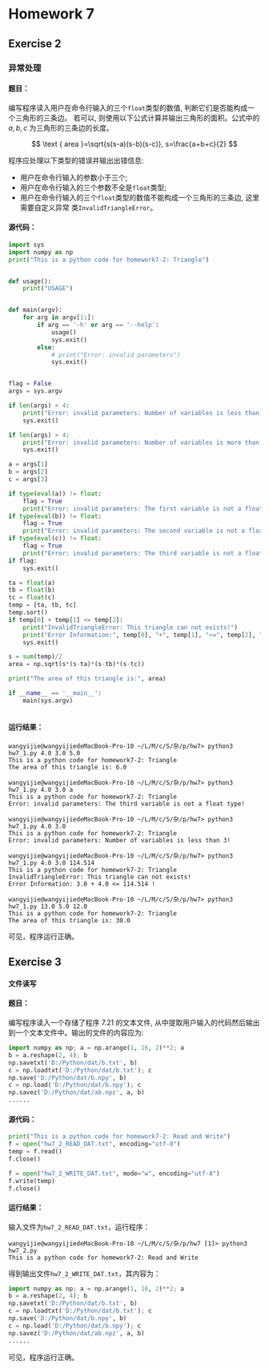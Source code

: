# Homework 7

## Exercise 2

### 异常处理

#### 题目：

编写程序读入用户在命令行输入的三个`float`类型的数值, 判断它们是否能构成一个三角形的三条边。 若可以, 则使用以下公式计算并输出三角形的面积。公式中的 $a, b, c$ 为三角形的三条边的长度。

$$
\text { area }=\sqrt{s(s-a)(s-b)(s-c)}, s=\frac{a+b+c}{2}
$$

程序应处理以下类型的错误并输出出错信息:
- 用户在命令行输入的参数小于三个;
- 用户在命令行输入的三个参数不全是`float`类型;
- 用户在命令行输入的三个`float`类型的数值不能构成一个三角形的三条边, 这里需要自定义异常 类`InvalidTriangleError`。

#### 源代码：

```python
import sys
import numpy as np
print("This is a python code for homework7-2: Triangle")


def usage():
    print("USAGE")


def main(argv):
    for arg in argv[1:]:
        if arg == '-h' or arg == '--help':
            usage()
            sys.exit()
        else:
            # print("Error: invalid parameters")
            sys.exit()


flag = False
args = sys.argv

if len(args) < 4:
    print("Error: invalid parameters: Number of variables is less than 3!")
    sys.exit()

if len(args) > 4:
    print("Error: invalid parameters: Number of variables is more than 3!")
    sys.exit()

a = args[1]
b = args[2]
c = args[3]

if type(eval(a)) != float:
    flag = True
    print("Error: invalid parameters: The first variable is not a float type!")
if type(eval(b)) != float:
    flag = True
    print("Error: invalid parameters: The second variable is not a float type!")
if type(eval(c)) != float:
    flag = True
    print("Error: invalid parameters: The third variable is not a float type!")
if flag:
    sys.exit()

ta = float(a)
tb = float(b)
tc = float(c)
temp = [ta, tb, tc]
temp.sort()
if temp[0] + temp[1] <= temp[2]:
    print("InvalidTriangleError: This triangle can not exists!")
    print("Error Information:", temp[0], "+", temp[1], "<=", temp[2], "!")
    sys.exit()

s = sum(temp)/2
area = np.sqrt(s*(s-ta)*(s-tb)*(s-tc))

print("The area of this triangle is:", area)

if __name__ == '__main__':
    main(sys.argv)
    
```

#### 运行结果：

```terminal
wangyijie@wangyijiedeMacBook-Pro-10 ~/L/M/c/S/杂/p/hw7> python3 hw7_1.py 4.0 3.0 5.0
This is a python code for homework7-2: Triangle
The area of this triangle is: 6.0

wangyijie@wangyijiedeMacBook-Pro-10 ~/L/M/c/S/杂/p/hw7> python3 hw7_1.py 4.0 3.0 a
This is a python code for homework7-2: Triangle
Error: invalid parameters: The third variable is not a float type!

wangyijie@wangyijiedeMacBook-Pro-10 ~/L/M/c/S/杂/p/hw7> python3 hw7_1.py 4.0 3.0
This is a python code for homework7-2: Triangle
Error: invalid parameters: Number of variables is less than 3!

wangyijie@wangyijiedeMacBook-Pro-10 ~/L/M/c/S/杂/p/hw7> python3 hw7_1.py 4.0 3.0 114.514
This is a python code for homework7-2: Triangle
InvalidTriangleError: This triangle can not exists!
Error Information: 3.0 + 4.0 <= 114.514 !

wangyijie@wangyijiedeMacBook-Pro-10 ~/L/M/c/S/杂/p/hw7> python3 hw7_1.py 13.0 5.0 12.0
This is a python code for homework7-2: Triangle
The area of this triangle is: 30.0
```

可见，程序运行正确。

## Exercise 3

#### 文件读写

#### 题目：

编写程序读入一个存储了程序 7.21 的文本文件, 从中提取用户输入的代码然后输出到一个文本文件中。输出的文件的内容应为:

```python
import numpy as np; a = np.arange(1, 16, 2)**2; a
b = a.reshape(2, 4); b
np.savetxt('D:/Python/dat/b.txt', b)
c = np.loadtxt('D:/Python/dat/b.txt'); c
np.save('D:/Python/dat/b.npy', b)
c = np.load('D:/Python/dat/b.npy'); c
np.savez('D:/Python/dat/ab.npz', a, b)
......
```

#### 源代码：

```python
print("This is a python code for homework7-2: Read and Write")
f = open("hw7_2_READ_DAT.txt", encoding="utf-8")
temp = f.read()
f.close()

f = open("hw7_2_WRITE_DAT.txt", mode="w", encoding="utf-8")
f.write(temp)
f.close()
```

#### 运行结果：

输入文件为`hw7_2_READ_DAT.txt`，运行程序：

```terminal
wangyijie@wangyijiedeMacBook-Pro-10 ~/L/M/c/S/杂/p/hw7 [1]> python3 hw7_2.py
This is a python code for homework7-2: Read and Write
```

得到输出文件`hw7_2_WRITE_DAT.txt`，其内容为：

```python
import numpy as np; a = np.arange(1, 16, 2)**2; a
b = a.reshape(2, 4); b
np.savetxt('D:/Python/dat/b.txt', b)
c = np.loadtxt('D:/Python/dat/b.txt'); c
np.save('D:/Python/dat/b.npy', b)
c = np.load('D:/Python/dat/b.npy'); c
np.savez('D:/Python/dat/ab.npz', a, b)
......
```

可见，程序运行正确。
